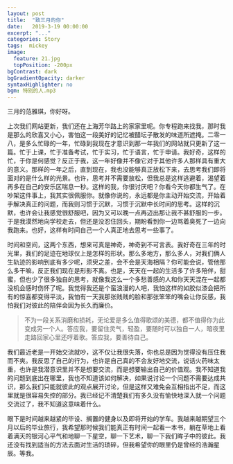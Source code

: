 ```yaml
---
layout: post
title:  "致三月的你"
date:   2019-3-19 00:00:00
excerpt: "..."
categories: Story
tags:  mickey
image: 
  feature: 21.jpg
  topPosition: -200px
bgContrast: dark
bgGradientOpacity: darker
syntaxHighlighter: no
bgm: 特别的人.mp3
---
```


三月的范雅琪，你好呀。

上次我们网站更新，我们还在上海芳华路上的家家里呢。你专程跑来找我，那时我是那么的欣喜又小心，害怕这一段美好的记忆被醋坛子散发的味道所遮掩。二零一八，是多么忙碌的一年，忙碌到我现在才意识到那一年我们的网站就只更新了这一篇。忙于上课，忙于准备考试，忙于实习，忙于语言，忙于申请。我好奇，这样的忙，于你是何感觉？反正于我，这一年好像并不像它对于其他许多人那样具有重大的意义。那样的一年之后，直到现在，我也没能够真正放松下来，去思考我们即将面对的是什么样的光景。也许，思考并不需要放松，但我总是这样逃避着，渴望着再多在自己的安乐区喘息一秒。这样的我，你很讨厌吧？你看今天你都生气了。在吵架这件事上，我其实很佩服你。就像你说的，永远都是你主动开始交流，开始着手解决真正的问题，而我则习惯于沉默，习惯于沉默中长时间的思考。这样的沉默，也许会让我感觉很舒服吧，因为又可以晚一点再迈出那让我不甚舒服的一步。于是我漠然地向学校走去，但还是没忍住回头，期盼看到你一边骂着臭死了一边向我跑来。也好，这样有时间自己一个人真正地去思考一些事了。

时间和空间，这两个东西，想来可真是神奇，神奇到不可言表。我好奇在三年的时光里，我们的足迹在地球仪上是怎样的形状。那么多地方，那么多人，对我们俩人生轨迹的影响到底有多少呢，须臾之差，会不会是天海相隔？你可能会说，管他那么多干嘛，反正我们现在是形影不离。也是，天天在一起的生活多了许多陪伴，甜蜜，但也少了很多独自的思考，就像我这么一个多愁善感的人和你天天混在一起都没机会感时伤怀了呢。我觉得我还是个蛮浪漫的人吧，我怕这样的如胶似漆会把所有的惊喜都变得平淡，我怕有一天我那张贱贱的脸和那张笨笨的嘴会让你反感，我怕我们对彼此的陪伴会因为长久而廉价。

<blockquote class="largeQuote">
不为一段关系消磨和损耗，无论爱是多么值得歌颂的美德，都不值得你为此变成另一个人。答应我，要留住灵气，轻盈，要随时可以独自一人，暗夜里走路回家心里还哼着歌。答应我，要善待自己。
</blockquote>

我们最近老是一开始交流就吵，这不仅让我很失落，你也总是因为觉得没有压住我而不爽。我反思了自己的行为，也许是自己真的不会友好地交流，说话火药味太重，也许是我潜意识里并不是想要交流，而是想要输出自己的价值观。我不知道我的问题到底出在哪里，我也不知道该如何解决，如果说讨论一个问题不需要达成共识，那么我们只能就彼此的观点展开讨论，但是这样又难免会互相指出不足，而这里就是很容易失控的部分。我已经记不清楚我们有多久没有愉快地深入就一个问题交流过了，我不知道这意味着什么。

眼下是时间越来越紧的毕设、搁置的健身以及即将开始的学车。我越来越期望三个月以后的毕业旅行，我希望那时候我们能真正有时间一起看一本书，躺在草地上看着满天的银河心平气和地聊一下星空，聊一下艺术，聊一下我们眸子中的彼此。我还没有找到适当的方法去面对生活的琐碎，但我希望你的眼里仍是曾经的浩瀚星辰。等我。